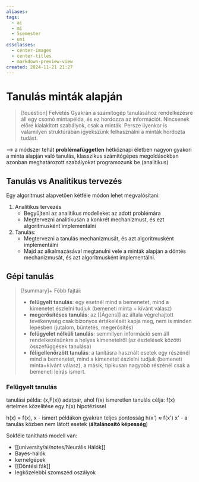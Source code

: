 ```yaml
---
aliases: 
tags:
  - ai
  - mi
  - 5semester
  - uni
cssclasses:
  - center-images
  - center-titles
  - markdown-preview-view
created: 2024-11-21 21:27
---
```



# Tanulás minták alapján

>[!question] Felvetés
>Gyakran a számítógép tanulásához rendelkezésre áll egy csomó mintapélda, és ez hordozza az információt.
>Nincsenek előre kialakított szabályok, csak a minták.
>Persze ilyenkor is valamilyen struktúrában igyekszünk felhasználni a minták hordozta tudást.

--> a módszer tehát **problémafüggetlen**
hétköznapi életben nagyon gyakori a minta alapján való tanulás, klasszikus számítógépes megoldásokban azonban meghatározott szabályokat programozunk be (analitikus)

## Tanulás vs Analitikus tervezés

Egy algoritmust alapvetően kétféle módon lehet megvalósítani:

1. Analitikus tervezés
	- Begyűjteni az analitikus modelleket az adott problémára
	- Megtervezni analitikusan a konkrét mechanizmust, és ezt algoritmusként implementálni
2. Tanulás:
	- Megtervezni a tanulás mechanizmusát, és azt algoritmusként implementálni
	- Majd az alkalmazásával megtanulni vele a minták alapján a döntés mechanizmusát, és azt algoritmusként implementálni.

## Gépi tanulás

>[!summary]+ Főbb fajtái:
>- **felügyelt tanulás**: egy esetnél mind a bemenetet, mind a kimenetet észlelni tudjuk (bemeneti minta + kívánt válasz)
>- **megerősítéses tanulás**: az [[Ágens]] az általa végrehajtott tevékenység csak bizonyos értékelését kapja meg, nem is minden lépésben (jutalom, büntetés, megerősítés)
>- **felügyelet nélküli tanulás**: semmilyen információ sem áll rendelkezésünkre a helyes kimenetelről (az észlelések közötti összefüggések tanulása)
>- **féligellenőrzött tanulás**: a tanításra használt esetek egy részénél mind a bemenetet, mind a kimenetet észlelni tudjuk (bemeneti minta+kívánt válasz), a másik, tipikusan nagyobb részénél csak a bemeneti leírás ismert.

### Felügyelt tanulás

tanulási példa: (x,F(x)) adatpár, ahol f(x) ismeretlen
tanulás célja: f(x) értelmes közelítése egy h(x) hipotézissel

h(x) = f(x), x - ismert példákon gyakran teljes pontosság
h(x') $\approx$ f(x') x' - a tanulás közben nem látott esetek (**általánosító képesség**)

Sokféle tanítható modell van:
- [[university/ai/notes/Neurális Hálók]]
- Bayes-hálók
- kernelgépek
- [[Döntési fák]]
- legközelebbi szomszéd oszályok